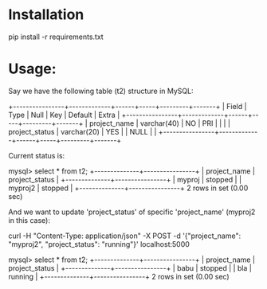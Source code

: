 Installation
============

pip install -r requirements.txt


Usage:
=======

Say we have the following table (t2) structure in MySQL:

+----------------+-------------+------+-----+---------+-------+
| Field          | Type        | Null | Key | Default | Extra |
+----------------+-------------+------+-----+---------+-------+
| project_name   | varchar(40) | NO   | PRI |         |       |
| project_status | varchar(20) | YES  |     | NULL    |       |
+----------------+-------------+------+-----+---------+-------+

Current status is:

mysql> select * from t2;
+--------------+----------------+
| project_name | project_status |
+--------------+----------------+
| myproj         | stopped      |
| myproj2        | stopped      |
+--------------+----------------+
2 rows in set (0.00 sec)


And we want to update 'project_status' of specific 'project_name' (myproj2 in this case):

curl -H "Content-Type: application/json" -X POST -d '{"project_name": "myproj2", "project_status": "running"}' localhost:5000

mysql> select * from t2;
+--------------+----------------+
| project_name | project_status |
+--------------+----------------+
| babu         | stopped        |
| bla          | running        |
+--------------+----------------+
2 rows in set (0.00 sec)

